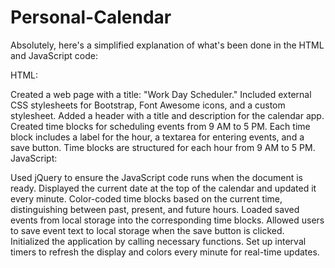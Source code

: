 # Personal-Calendar

Absolutely, here's a simplified explanation of what's been done in the HTML and JavaScript code:

HTML:

Created a web page with a title: "Work Day Scheduler."
Included external CSS stylesheets for Bootstrap, Font Awesome icons, and a custom stylesheet.
Added a header with a title and description for the calendar app.
Created time blocks for scheduling events from 9 AM to 5 PM.
Each time block includes a label for the hour, a textarea for entering events, and a save button.
Time blocks are structured for each hour from 9 AM to 5 PM.
JavaScript:

Used jQuery to ensure the JavaScript code runs when the document is ready.
Displayed the current date at the top of the calendar and updated it every minute.
Color-coded time blocks based on the current time, distinguishing between past, present, and future hours.
Loaded saved events from local storage into the corresponding time blocks.
Allowed users to save event text to local storage when the save button is clicked.
Initialized the application by calling necessary functions.
Set up interval timers to refresh the display and colors every minute for real-time updates.
